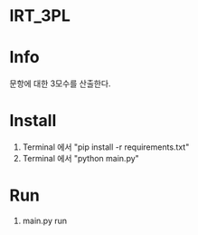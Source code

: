 # IRT_3PL

# Info
문항에 대한 3모수를 산출한다.

# Install
1. Terminal 에서 "pip install -r requirements.txt"
2. Terminal 에서 "python main.py"

# Run
1. main.py run
